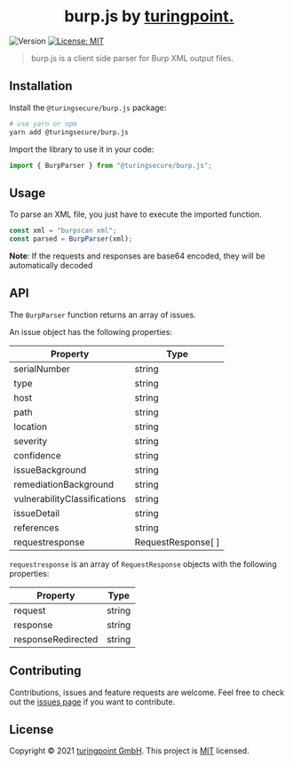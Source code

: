 <h1 align="center">burp.js by <a href="https://turingpoint.eu" target="_blank">turingpoint.</a></h1>
<p>
  <img alt="Version" src="https://img.shields.io/badge/version-0.0.1-blue.svg?cacheSeconds=2592000" />
  <a href="#" target="_blank">
    <img alt="License: MIT" src="https://img.shields.io/badge/License-MIT-yellow.svg" />
  </a>
</p>

> burp.js is a client side parser for Burp XML output files.

## Installation

Install the `@turingsecure/burp.js` package:

```sh
# use yarn or npm
yarn add @turingsecure/burp.js
```

Import the library to use it in your code:

```js
import { BurpParser } from "@turingsecure/burp.js";
```

## Usage

To parse an XML file, you just have to execute the imported function.

```js
const xml = "burpscan xml";
const parsed = BurpParser(xml);
```

**Note**: If the requests and responses are base64 encoded, they will be automatically decoded

## API

The `BurpParser` function returns an array of issues.

An issue object has the following properties:

| Property                     | Type               |
| ---------------------------- | ------------------ |
| serialNumber                 | string             |
| type                         | string             |
| host                         | string             |
| path                         | string             |
| location                     | string             |
| severity                     | string             |
| confidence                   | string             |
| issueBackground              | string             |
| remediationBackground        | string             |
| vulnerabilityClassifications | string             |
| issueDetail                  | string             |
| references                   | string             |
| requestresponse              | RequestResponse[ ] |

`requestresponse` is an array of `RequestResponse` objects with the following properties:

| Property           | Type   |
| ------------------ | ------ |
| request            | string |
| response           | string |
| responseRedirected | string |

## Contributing

Contributions, issues and feature requests are welcome.
Feel free to check out the [issues page](https://github.com/turingsecure/burp.js/issues) if you want to contribute.

## License

Copyright © 2021 [turingpoint GmbH](https://turingpoint.eu).
This project is [MIT](LICENSE) licensed.
